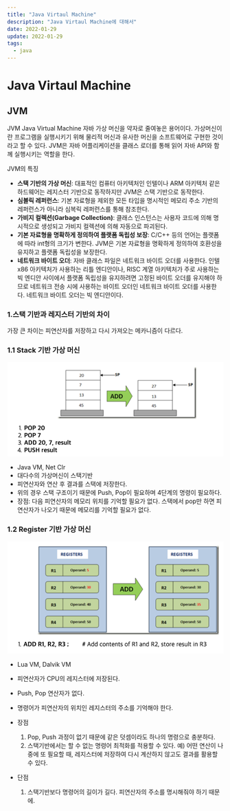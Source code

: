 ```yaml
---
title: "Java Virtaul Machine"
description: "Java Virtaul Machine에 대해서"
date: 2022-01-29
update: 2022-01-29
tags:
  - java
---
```


# Java Virtaul Machine

## JVM

JVM Java Virtual Machine 자바 가상 머신을 약자로 줄여놓은 용어이다. 가상머신이란 프로그램을 실행시키기 위해 물리적 머신과 유사한 머신을 소프트웨어로 구현한 것이라고 할 수 있다. JVM은 자바 어플리케이션을 클래스 로더를 통해 읽어 자바 API와 함께 실행시키는 역할을 한다.

JVM의 특징

- **스택 기반의 가상 머신**: 대표적인 컴퓨터 아키텍처인 인텔이나 ARM 아키텍처 같은 하드웨어는 레지스터 기반으로 동작하지만 JVM은 스택 기반으로 동작한다.
- **심볼릭 레퍼런스**: 기본 자료형을 제외한 모든 타입을 명시적인 메모리 주소 기반의 레퍼런스가 아니라 심복릭 레퍼런스를 통해 참조한다.
- **가비지 컬렉션(Garbage Collection)**: 클래스 인스턴스는 사용자 코드에 의해 명시적으로 생성되고 가비지 컬렉션에 의해 자동으로 파괴된다.
- **기본 자료형을 명확하게 정의하여 플랫폼 독립성 보장**: C/C++ 등의 언어는 플랫폼에 따라 int형의 크기가 변한다. JVM은 기본 자료형을 명확하게 정의하여 호환성을 유지하고 플랫폼 독립성을 보장한다.
- **네트워크 바이트 오더**: 자바 클래스 파일은 네트워크 바이트 오더를 사용한다. 인텔 x86 아키텍처가 사용하는 리틀 엔디안이나, RISC 계열 아키텍처가 주로 사용하는 빅 엔디안 사이에서 플랫폼 독립성을 유지하려면 고정된 바이트 오더를 유지해야 하므로 네트워크 전송 시에 사용하는 바이트 오더인 네트워크 바이트 오더를 사용한다. 네트워크 바이트 오더는 빅 엔디안이다.

### 1.스택 기반과 레지스터 기반의 차이

가장 큰 차이는 피연산자를 저장하고 다시 가져오는 메카니즘이 다르다.

### 1.1 Stack 기반 가상 머신

![](stack.png)

- Java VM, Net Clr
- 대다수의 가상머신이 스택기반
- 피연산자와 연산 후 결과를 스택에 저장한다.
- 위의 경우 스택 구조이기 때문에 Push, Pop이 필요하며 4단계의 명령이 필요하다.
- 장점: 다음 피연산자의 메모리 위치를 기억할 필요가 없다. 스택에서 pop만 하면 피연산자가 나오기 때문에 메모리를 기억할 필요가 없다.

### 1.2 Register 기반 가상 머신

![](register.png)

- Lua VM, Dalvik VM
- 피연산자가 CPU의 레지스터에 저장된다.
- Push, Pop 연산자가 없다.
- 명령어가 피연산자의 위치인 레지스터의 주소를 기억해야 한다.
- 장점

  1. Pop, Push 과정이 없기 때문에 같은 덧셈이라도 하나의 명령으로 충분하다.
  2. 스택기반에서는 할 수 없는 명령어 최적화를 적용할 수 있다. 예) 어떤 연산이 나중에 또 필요할 때, 레지스터에 저장하여 다시 계산하지 않고도 결과를 활용할 수 있다.

- 단점
  1. 스택기반보다 명령어의 길이가 길다. 피연산자의 주소를 명시해줘야 하기 때문에.
